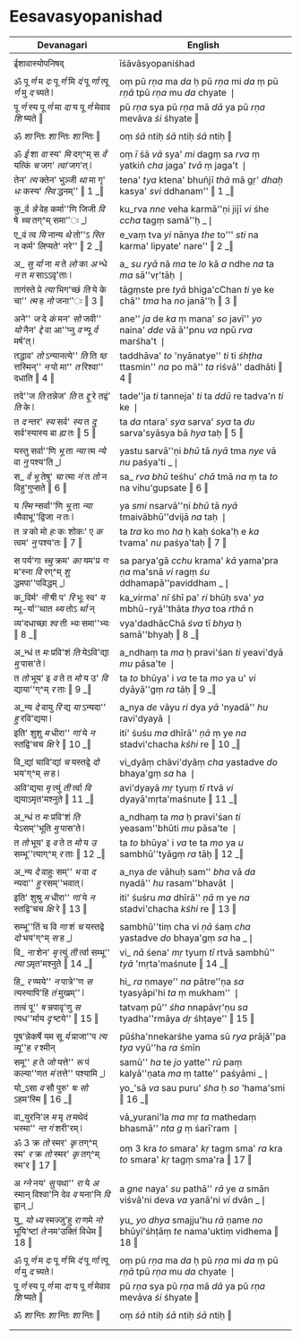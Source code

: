 # Eesavasyopanishad

| Devanagari | English |
| ------ | ------ |
|  |  |
| ईशावास्योपनिषद्   | īśāvāsyopaniśhad   |
|  |  |
| ॐ पू _र्ण_ म _दः_ पू _र्ण_ मि _दं_ पू _र्णा_ त्पू _र्ण_ मु _द_ च्यते ❘   | oṃ pū _rṇa_ ma _da_ ḥ pū _rṇa_ mi _da_ ṃ pū _rṇā_ tpū _rṇa_ mu _da_ chyate ❘   |
| पू _र्ण_ स्य पू _र्ण_ मा _दा_ य पू _र्ण_ मेवाव _शि_ ष्यते ‖   | pū _rṇa_ sya pū _rṇa_ mā _dā_ ya pū _rṇa_ mevāva _śi_ śhyate ‖   |
|  |  |
| ॐ _शा_ न्तिः _शा_ न्तिः _शा_ न्तिः ‖   | oṃ _śā_ ntiḥ _śā_ ntiḥ _śā_ ntiḥ ‖   |
|  |  |
| ॐ _ई_ शा _वा_ स्य' _मि_ दग्^म् स _र्वं_ यत्किं _च_ जग' _त्वां_ जग'त् ❘   | oṃ _ī_ śā _vā_ sya' _mi_ dagṃ sa _rva_ ṃ yatkiñ _cha_ jaga' _tvā_ ṃ jaga't ❘   |
| तेन' _त्य_ क्तेन' भुञ्जी _था_ मा गृ' _धः_ कस्य' _स्वि_ द्धनम्'' ‖ 1 _‖   | tena' _tya_ ktena' bhuñjī _thā_ mā gṛ' _dhaḥ_ kasya' _svi_ ddhanam'' ‖ 1 _‖   |
|  |  |
| कु_र्व _न्ने_ वेह कर्मा''णि जिजी _वि_ षे _च्च_ तग्^म् समा''ः _❘   | ku_rva _nne_ veha karmā''ṇi jijī _vi_ śhe _ccha_ tagṃ samā''ḥ _❘   |
| ए_वं त्व _यि_ नान्य _थे_ तो''ऽ _स्ति_ न कर्म' लिप्यते' नरे'' ‖ 2 _‖   | e_vaṃ tva _yi_ nānya _the_ to''' _sti_ na karma' lipyate' nare'' ‖ 2 _‖   |
|  |  |
| अ_ _सु_ _र्या_ ना _म_ ते _लो_ का _अ_ न्धे _न_ त _म_ साऽऽवृ'ताः ❘   | a_ _su_ _ryā_ nā _ma_ te _lo_ kā _a_ ndhe _na_ ta _ma_ sā''vṛ'tāḥ ❘   |
| तागंस्ते प्रे _त्या_ भिग'च्छं _ति_ ये के चा'' _त्म_ ह _नो_ जना''ः ‖ 3 ‖   | tāgṃste pre _tyā_ bhiga'cChan _ti_ ye ke chā'' _tma_ ha _no_ janā''ḥ ‖ 3 ‖   |
|  |  |
| अने'' _ज_ दे _कं_ मन' _सो_ जवी'' _यो_ नैन' _द्दे_ वा आ''प्नु _व_ न्पू _र्व_ मर्ष'त् ❘   | ane'' _ja_ de _ka_ ṃ mana' _so_ javī'' _yo_ naina' _dde_ vā ā''pnu _va_ npū _rva_ marśha't ❘   |
| तद्धाव' _तो_ ऽन्यानत्ये'' _ति_ ति _ष्ठ_ त्तस्मिन्'' _न_ पो मा'' _त_ रिश्वा'' दधाति ‖ 4 ‖   | taddhāva' _to_ 'nyānatye'' _ti_ ti _śhṭha_ ttasmin'' _na_ po mā'' _ta_ riśvā'' dadhāti ‖ 4 ‖   |
|  |  |
| तदे''ज _ति_ तन्नेज' _ति_ त _द्दू_ रे तद्वं' _ति_ के ❘   | tade''ja _ti_ tanneja' _ti_ ta _ddū_ re tadva'n _ti_ ke ❘   |
| त _द_ न्तर' _स्य_ सर्व' _स्य_ त _दु_ सर्व'स्यास्य बा _ह्य_ तः ‖ 5 ‖   | ta _da_ ntara' _sya_ sarva' _sya_ ta _du_ sarva'syāsya bā _hya_ taḥ ‖ 5 ‖   |
|  |  |
| यस्तु सर्वा''णि _भू_ ता _न्या_ त्म _न्ये_ वा _नु_ पश्य'ति _❘   | yastu sarvā''ṇi _bhū_ tā _nyā_ tma _nye_ vā _nu_ paśya'ti _❘   |
| स_ _र्व_ _भू_ तेषु' _चा_ त्मा _नं_ त _तो_ न विहु'गुप्सते ‖ 6 ‖   | sa_ _rva_ _bhū_ teśhu' _chā_ tmā _na_ ṃ ta _to_ na vihu'gupsate ‖ 6 ‖   |
|  |  |
| य _स्मि_ न्सर्वा''णि _भू_ ता _न्या_ त्मैवाभू''द्विजा _न_ तः ❘   | ya _smi_ nsarvā''ṇi _bhū_ tā _nyā_ tmaivābhū''dvijā _na_ taḥ ❘   |
| त _त्र_ को मो _हः_ कः शोकः' ए _क_ त्वम' _नु_ पश्य'तः ‖ 7 ‖   | ta _tra_ ko mo _ha_ ḥ kaḥ śoka'ḥ e _ka_ tvama' _nu_ paśya'taḥ ‖ 7 ‖   |
|  |  |
| स पर्य'गा _च्चु_ क्रम' _का_ यम'प्र _ण_ म'स्ना _वि_ रग्^म् _शु_ द्धमपा''पविद्धम् _❘   | sa parya'gā _cchu_ krama' _kā_ yama'pra _ṇa_ ma'snā _vi_ ragṃ _śu_ ddhamapā''paviddham _❘   |
| क_विर्म' _नी_ षी प' _रि_ भूः स्व' _य_ म्भू-र्या''थात _थ्य_ तोऽ _र्था_ न्   | ka_virma' _nī_ śhī pa' _ri_ bhūḥ sva' _ya_ mbhū-ryā''thāta _thya_ toa _rthā_ n   |
| व्य'दधाच्छा _श्व_ ती _भ्यः_ समा''भ्यः ‖ 8 _‖   | vya'dadhācChā _śva_ tī _bhya_ ḥ samā''bhyaḥ ‖ 8 _‖   |
|  |  |
| अ_न्धं त _मः_ प्रवि'शं _ति_ येऽवि'द्या _मु_ पास'ते ❘   | a_ndhaṃ ta _ma_ ḥ pravi'śan _ti_ yeavi'dyā _mu_ pāsa'te ❘   |
| त _तो_ भूय' इ _व_ ते त _मो_ य उ' _वि_ द्याया''ग्^म् _र_ ताः ‖ 9 _‖   | ta _to_ bhūya' i _va_ te ta _mo_ ya u' _vi_ dyāyā''gṃ _ra_ tāḥ ‖ 9 _‖   |
|  |  |
| अ_न्य _दे_ वायु _रि_ द्य _या_ ऽन्यदा'' _हु_ रवि'द्यया ❘   | a_nya _de_ vāyu _ri_ dya _yā_ 'nyadā'' _hu_ ravi'dyayā ❘   |
| इति' शुशु _म_ धीरा'' _णां_ ये _न_ स्तद्वि'चच _क्षि_ रे ‖ 10 _‖   | iti' śuśu _ma_ dhīrā'' _ṇā_ ṃ ye _na_ stadvi'chacha _kśhi_ re ‖ 10 _‖   |
|  |  |
| वि_द्यां चावि'द्यां _च_ यस्तद्वे _दो_ भय'ग्^म् _स_ ह ❘   | vi_dyāṃ chāvi'dyāṃ _cha_ yastadve _do_ bhaya'gṃ _sa_ ha ❘   |
| अवि'द्यया _मृ_ त्युं _ती_ र्त्वा _वि_ द्ययाऽमृत'मश्नुते ‖ 11 _‖   | avi'dyayā _mṛ_ tyuṃ _tī_ rtvā _vi_ dyayā'mṛta'maśnute ‖ 11 _‖   |
|  |  |
| अ_न्धं त _मः_ प्रवि'शं _ति_ येऽसम्''भूति _मु_ पास'ते ❘   | a_ndhaṃ ta _ma_ ḥ pravi'śan _ti_ yeasam''bhūti _mu_ pāsa'te ❘   |
| त _तो_ भूय' इ _व_ ते त _मो_ य _उ_ सम्भू''त्याग्^म् _र_ ताः ‖ 12 _‖   | ta _to_ bhūya' i _va_ te ta _mo_ ya _u_ sambhū''tyāgṃ _ra_ tāḥ ‖ 12 _‖   |
|  |  |
| अ_न्य _दे_ वाहुः सम्'' _भ_ वा _द_ न्यदा'' _हु_ रसम्''भवात् ❘   | a_nya _de_ vāhuḥ sam'' _bha_ vā _da_ nyadā'' _hu_ rasam''bhavāt ❘   |
| इति' शुश्रु _म_ धीरा'' _णां_ ये _न_ स्तद्वि'चच _क्षि_ रे ‖ 13 ‖   | iti' śuśru _ma_ dhīrā'' _ṇā_ ṃ ye _na_ stadvi'chacha _kśhi_ re ‖ 13 ‖   |
|  |  |
| सम्भू''तिं च वि _णा_ शं _च_ यस्तद्वे _दो_ भय'ग्^म् _स_ ह _❘   | sambhū''tiṃ cha vi _ṇā_ śaṃ _cha_ yastadve _do_ bhaya'gṃ _sa_ ha _❘   |
| वि_ _ना_ शेन' _मृ_ त्युं _ती_ र्त्वा सम्भू'' _त्या_ ऽमृत'मश्नुते ‖ 14 _‖   | vi_ _nā_ śena' _mṛ_ tyuṃ _tī_ rtvā sambhū'' _tyā_ 'mṛta'maśnute ‖ 14 _‖   |
|  |  |
| हि_ _र_ ण्मये'' _न_ पात्रे''ण _स_ त्यस्यापि'हि _तं_ मुखम्'' ❘   | hi_ _ra_ ṇmaye'' _na_ pātre''ṇa _sa_ tyasyāpi'hi _ta_ ṃ mukham'' ❘   |
| तत्वं पू'' _ष_ न्नपावृ'णु _स_ त्यध''र्माय _दृ_ ष्टये'' ‖ 15 ‖   | tatvaṃ pū'' _śha_ nnapāvṛ'ṇu _sa_ tyadha''rmāya _dṛ_ śhṭaye'' ‖ 15 ‖   |
|  |  |
| पूष'न्नेकर्षे यम सू _र्य_ प्राजा''प _त्य_ व्यू''ह _र_ श्मीन्   | pūśha'nnekarśhe yama sū _rya_ prājā''pa _tya_ vyū''ha _ra_ śmīn   |
| समू'' _ह_ ते _जो_ यत्ते'' _रू_ पं कल्या''णत _मं_ तत्ते'' पश्यामि _❘   | samū'' _ha_ te _jo_ yatte'' _rū_ paṃ kalyā''ṇata _ma_ ṃ tatte'' paśyāmi _❘   |
| यो_ऽसा _व_ सौ पुरु' _षः_ _सो_ ऽहम'स्मि ‖ 16 _‖   | yo_'sā _va_ sau puru' _śha_ ḥ _so_ 'hama'smi ‖ 16 _‖   |
|  |  |
| वा_युरनि'ल _म_ मृ _त_ मथेदं भस्मा'' _न्त_ _गं_ शरी'रम् ❘   | vā_yurani'la _ma_ mṛ _ta_ mathedaṃ bhasmā'' _nta_ _g_ ṃ śarī'ram ❘   |
| ॐ 3 क्र _तो_ स्मर' _कृ_ तग्^म् स्म' _र_ क्र _तो_ स्मर' _कृ_ तग्^म् स्म'र ‖ 17 ‖   | oṃ 3 kra _to_ smara' _kṛ_ tagṃ sma' _ra_ kra _to_ smara' _kṛ_ tagṃ sma'ra ‖ 17 ‖   |
|  |  |
| अ _ग्ने_ नय' _सु_ पथा'' _रा_ ये _अ_ स्मान् विश्वा'नि देव _व_ यना'नि _वि_ द्वान् _❘   | a _gne_ naya' _su_ pathā'' _rā_ ye _a_ smān viśvā'ni deva _va_ yanā'ni _vi_ dvān _❘   |
| यु_ _यो_ _ध्य_ स्मज्जु'हु _रा_ णमे _नो_ भूयि'ष्टां _ते_ नम'उक्तिं विधेम ‖ 18 ‖   | yu_ _yo_ _dhya_ smajju'hu _rā_ ṇame _no_ bhūyi'śhṭāṃ _te_ nama'uktiṃ vidhema ‖ 18 ‖   |
|  |  |
| ॐ पू _र्ण_ म _दः_ पू _र्ण_ मि _दं_ पू _र्णा_ त्पू _र्ण_ मु _द_ च्यते ❘   | oṃ pū _rṇa_ ma _da_ ḥ pū _rṇa_ mi _da_ ṃ pū _rṇā_ tpū _rṇa_ mu _da_ chyate ❘   |
| पू _र्ण_ स्य पू _र्ण_ मा _दा_ य पू _र्ण_ मेवाव _शि_ ष्यते ‖   | pū _rṇa_ sya pū _rṇa_ mā _dā_ ya pū _rṇa_ mevāva _śi_ śhyate ‖   |
|  |  |
| ॐ _शा_ न्तिः _शा_ न्तिः _शा_ न्तिः ‖   | oṃ _śā_ ntiḥ _śā_ ntiḥ _śā_ ntiḥ ‖   |
|  |  |
|  |  |
